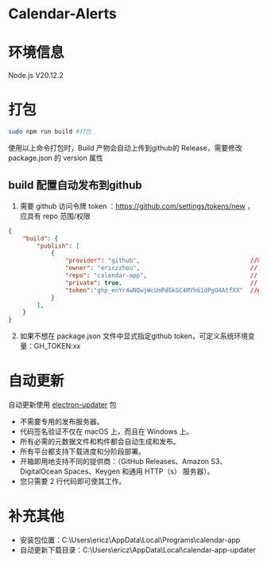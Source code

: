 # Calendar-Alerts

# 环境信息

Node.js V20.12.2

# 打包


```bash
sudo npm run build #打包
```

使用以上命令打包时，Build 产物会自动上传到github的 Release，需要修改 package.json 的 version 属性

## build 配置自动发布到github
1. 需要 github 访问令牌 token ：https://github.com/settings/tokens/new ，应具有 repo 范围/权限
```json
{
    "build": {
        "publish": [
            {
                "provider": "github",                               //表示发布到github
                "owner": "ericzzhou",                               // 个人id
                "repo": "calendar-app",                             // git仓库名
                "private": true,                                    // 是否私有仓库
                "token":"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"  //github tonken(至少拥有 repo 权限)
            }
        ],
    }
}
```
2. 如果不想在 package.json 文件中显式指定github token，可定义系统环境变量：GH_TOKEN:xx

# 自动更新

自动更新使用 [electron-updater](https://www.electron.build/auto-update) 包
- 不需要专用的发布服务器。
- 代码签名验证不仅在 macOS 上，而且在 Windows 上。
- 所有必需的元数据文件和构件都会自动生成和发布。
- 所有平台都支持下载进度和分阶段部署。
- 开箱即用地支持不同的提供商：（GitHub Releases、Amazon S3、DigitalOcean Spaces、Keygen 和通用 HTTP（s） 服务器）。
- 您只需要 2 行代码即可使其工作。

# 补充其他

- 安装包位置：C:\Users\ericz\AppData\Local\Programs\calendar-app
- 自动更新下载目录：C:\Users\ericz\AppData\Local\calendar-app-updater